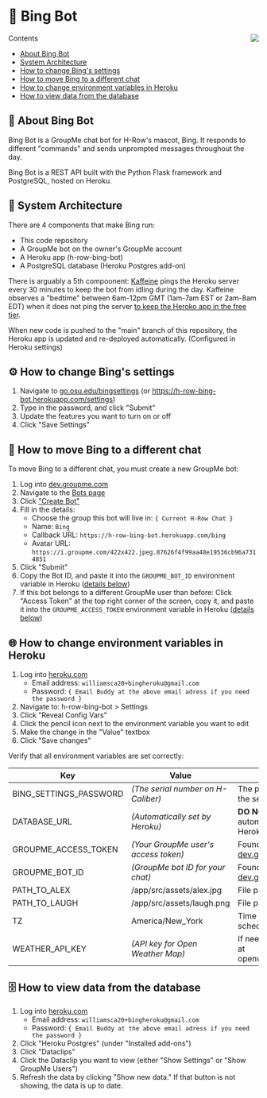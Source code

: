 # 🦏 Bing Bot

<img src="https://i.groupme.com/422x422.jpeg.87626f4f99aa48e19536cb96a7314851.avatar" align="right" />

Contents

- [About Bing Bot](#-about-bing-bot)
- [System Architecture](#-system-architecture)
- [How to change Bing's settings](#%EF%B8%8F-how-to-change-bings-settings)
- [How to move Bing to a different chat](#-how-to-move-bing-to-a-different-chat)
- [How to change environment variables in Heroku](#-how-to-change-environment-variables-in-heroku)
- [How to view data from the database](#-how-to-view-data-from-the-database)

## 🤖 About Bing Bot

Bing Bot is a GroupMe chat bot for H-Row's mascot, Bing. It responds to different "commands" and sends unprompted messages throughout the day.

Bing Bot is a REST API built with the Python Flask framework and PostgreSQL, hosted on Heroku.

## 🏰 System Architecture

There are 4 components that make Bing run:
- This code repository
- A GroupMe bot on the owner's GroupMe account
- A Heroku app (h-row-bing-bot)
- A PostgreSQL database (Heroku Postgres add-on)

There is arguably a 5th compoonent: [Kaffeine](http://kaffeine.herokuapp.com) pings the Heroku server every 30 minutes to keep the bot from idling during the day. Kaffeine observes a "bedtime" between 6am-12pm GMT (1am-7am EST or 2am-8am EDT) when it does not ping the server [to keep the Heroko app in the free tier](https://devcenter.heroku.com/articles/free-dyno-hours#quota).

When new code is pushed to the "main" branch of this repository, the Heroku app is updated and re-deployed automatically. (Configured in Heroku settings)

## ⚙️ How to change Bing's settings

1. Navigate to [go.osu.edu/bingsettings](https://go.osu.edu/bingsettings) (or https://h-row-bing-bot.herokuapp.com/settings)
2. Type in the password, and click "Submit"
3. Update the features you want to turn on or off
4. Click "Save Settings"

## 📲 How to move Bing to a different chat

To move Bing to a different chat, you must create a new GroupMe bot:

1. Log into [dev.groupme.com](https://dev.groupme.com)
2. Navigate to the [Bots page](https://dev.groupme.com/bots)
3. Click ["Create Bot"](https://dev.groupme.com/bots/new)
4. Fill in the details:
    - Choose the group this bot will live in: ```{ Current H-Row Chat }```
    - Name: ```Bing```
    - Callback URL: ```https://h-row-bing-bot.herokuapp.com/bing```
    - Avatar URL: ```https://i.groupme.com/422x422.jpeg.87626f4f99aa48e19536cb96a7314851```
5. Click "Submit"
6. Copy the Bot ID, and paste it into the ```GROUPME_BOT_ID``` environment variable in Heroku ([details below](#-how-to-change-environment-variables-in-heroku))
7. If this bot belongs to a different GroupMe user than before: Click "Access Token" at the top right corner of the screen, copy it, and paste it into the ```GROUPME_ACCESS_TOKEN``` environment variable in Heroku ([details below](#-how-to-change-environment-variables-in-heroku))

## 🌐 How to change environment variables in Heroku

1. Log into [heroku.com](https://id.heroku.com/)
    - Email address: ```williamsca20+bingheroku@gmail.com```
    - Password: ```{ Email Buddy at the above email adress if you need the password }```
2. Navigate to: h-row-bing-bot > Settings
3. Click "Reveal Config Vars"
4. Click the pencil icon next to the environment variable you want to edit
5. Make the change in the "Value" textbox
6. Click "Save changes"

Verify that all environment variables are set correctly:

|            Key         |             Value                    |                            Notes                              |
| ---------------------- | ------------------------------------ | ------------------------------------------------------------- |
| BING_SETTINGS_PASSWORD | *(The serial number on H-Caliber)*   | The password to access the settings panel                     |
| DATABASE_URL           | *(Automatically set by Heroku)*      | **DO NOT EDIT THIS!** It is automatically set by Heroku       |
| GROUPME_ACCESS_TOKEN   | *(Your GroupMe user's access token)* | Found at [dev.groupme.com](https://dev.groupme.com)           |
| GROUPME_BOT_ID         | *(GroupMe bot ID for your chat)*     | Found at [dev.groupme.com/bots](https://dev.groupme.com/bots) |
| PATH_TO_ALEX           | /app/src/assets/alex.jpg             | File path to alex.jpg                                         |
| PATH_TO_LAUGH          | /app/src/assets/laugh.png            | File path to laugh.png                                        |
| TZ                     | America/New_York                     | Time zone used for scheduled jobs                             |
| WEATHER_API_KEY        | *(API key for Open Weather Map)*     | If needed, get an API key at openweathermap.org/api           |

## 🗄 How to view data from the database

1. Log into [heroku.com](https://id.heroku.com/)
    - Email address: ```williamsca20+bingheroku@gmail.com```
    - Password: ```{ Email Buddy at the above email adress if you need the password }```
2. Click "Heroku Postgres" (under "Installed add-ons")
3. Click "Dataclips"
4. Click the Dataclip you want to view (either "Show Settings" or "Show GroupMe Users")
5. Refresh the data by clicking "Show new data." If that button is not showing, the data is up to date.
